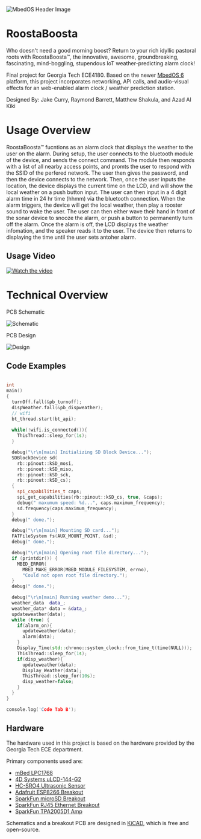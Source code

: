 ![MbedOS Header Image](https://raw.githubusercontent.com/ARMmbed/mbed-os/master/logo.png)

# RoostaBoosta

Who doesn't need a good morning boost?
Return to your rich idyllic pastoral roots with RoostaBoosta™, the innovative, awesome, groundbreaking, fascinating, mind-boggling, stupendous IoT weather-predicting alarm clock!

Final project for Georgia Tech ECE4180.
Based on the newer [MbedOS 6](https://os.mbed.com/docs/mbed-os/v6.16/introduction/index.html) platform, this project incorporates networking, API calls, and audio-visual effects for an web-enabled alarm clock / weather prediction station.

Designed By:
Jake Curry,
Raymond Barrett,
Matthew Shakula, and
Azad Al Kiki

# Usage Overview
RoostaBoosta™ fucntions as an alarm clock that displays the weather to the user on the alarm. During setup, the user connects to the bluetooth module of the device, and sends the connect command. The module then responds with a list of all nearby access points, and promts the user to respond with the SSID of the perfered network. The user then gives the password, and then the device connects to the network. Then, once the user inputs the location, the device displays the current time on the LCD, and will show the local weather on a push button input. The user can then input in a 4 digit alarm time in 24 hr time (hhmm) via the bluetooth connection. When the alarm triggers, the device will get the local weather, then play a rooster sound to wake the user. The user can then either wave their hand in front of the sonar device to snooze the alarm, or push a button to permanently turn off the alarm. Once the alarm is off, the LCD displays the weather infomation, and the speaker reads it to the user. The device then returns to displaying the time until the user sets antoher alarm.

## Usage Video

[![Watch the video](https://img.youtube.com/vi/PKmjmyOEXVI/maxresdefault.jpg)](https://youtu.be/PKmjmyOEXVI)

# Technical Overview

PCB Schematic

![Schematic](https://user-images.githubusercontent.com/94014563/235785103-63d5ec5e-4542-47a8-97de-d0ed59df846a.png)

PCB Design

![Design](https://user-images.githubusercontent.com/94014563/235785362-c81eef54-80e2-4a7e-9631-68b42fa5c4d1.png)

## Code Examples
```C++ Main Method

int
main()
{
  turnOff.fall(&pb_turnoff);
  dispWeather.fall(&pb_dispweather);
  // wifi
  bt_thread.start(bt_api);
  
  while(!wifi.is_connected()){
    ThisThread::sleep_for(1s);
  }

  debug("\r\n[main] Initializing SD Block Device...");
  SDBlockDevice sd(
    rb::pinout::kSD_mosi,
    rb::pinout::kSD_miso,
    rb::pinout::kSD_sck,
    rb::pinout::kSD_cs);
  {
    spi_capabilities_t caps;
    spi_get_capabilities(rb::pinout::kSD_cs, true, &caps);
    debug(" maxumum speed: %d...", caps.maximum_frequency);
    sd.frequency(caps.maximum_frequency);
  }
  debug(" done.");

  debug("\r\n[main] Mounting SD card...");
  FATFileSystem fs(AUX_MOUNT_POINT, &sd);
  debug(" done.");

  debug("\r\n[main] Opening root file directory...");
  if (printdir()) {
    MBED_ERROR(
      MBED_MAKE_ERROR(MBED_MODULE_FILESYSTEM, errno),
      "Could not open root file directory.");
  }
  debug(" done.");

  debug("\r\n[main] Running weather demo...");
  weather_data  data_;
  weather_data* data = &data_;
  updateweather(data);
  while (true) {
    if(alarm_on){
      updateweather(data);
      alarm(data);
    }
    Display_Time(std::chrono::system_clock::from_time_t(time(NULL)));
    ThisThread::sleep_for(1s);
    if(disp_weather){
      updateweather(data);
      Display_Weather(data);
      ThisThread::sleep_for(10s);
      disp_weather=false;
    }
  }
}
```
```c++ I'm tab B
console.log('Code Tab B');
```


## Hardware

The hardware used in this project is based on the hardware provided by the Georgia Tech ECE department.

Primary components used are:

- [mBed LPC1768](https://os.mbed.com/platforms/mbed-LPC1768/)
- [4D Systems uLCD-144-G2](https://www.sparkfun.com/products/11377)
- [HC-SRO4 Ultrasonic Sensor](https://www.sparkfun.com/products/15569)
- [Adafruit ESP8266 Breakout](https://www.adafruit.com/product/2471)
- [SparkFun microSD Breakout](https://www.sparkfun.com/products/544)
- [SparkFun RJ45 Ethernet Breakout](https://www.sparkfun.com/products/13021)
- [SparkFun TPA2005D1 Amp](https://www.sparkfun.com/products/11044)

Schematics and a breakout PCB are designed in [KiCAD](https://www.kicad.org/), which is free and open-source.
